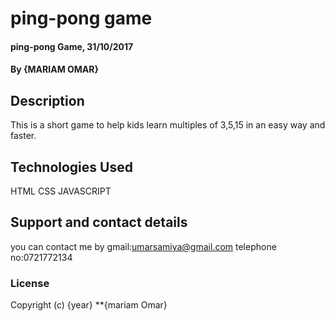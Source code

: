 # ping-pong game

#### ping-pong Game, 31/10/2017

#### By **{MARIAM OMAR}**

## Description

This is a short game to help kids learn multiples of 3,5,15
in an easy way and faster.

## Technologies Used
HTML
CSS
JAVASCRIPT


## Support and contact details

you can contact me by gmail:umarsamiya@gmail.com
telephone no:0721772134

### License


Copyright (c) {year} **{mariam Omar}
